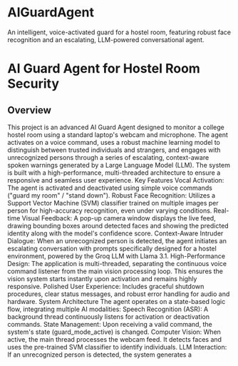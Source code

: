 # AIGuardAgent
An intelligent, voice-activated guard for a hostel room, featuring robust face recognition and an escalating, LLM-powered conversational agent.

# AI Guard Agent for Hostel Room Security
## Overview

This project is an advanced AI Guard Agent designed to monitor a college hostel room using a standard laptop's webcam and microphone. The agent activates on a voice command, uses a robust machine learning model to distinguish between trusted individuals and strangers, and engages with unrecognized persons through a series of escalating, context-aware spoken warnings generated by a Large Language Model (LLM).
The system is built with a high-performance, multi-threaded architecture to ensure a responsive and seamless user experience.
Key Features
Vocal Activation: The agent is activated and deactivated using simple voice commands ("guard my room" / "stand down").
Robust Face Recognition: Utilizes a Support Vector Machine (SVM) classifier trained on multiple images per person for high-accuracy recognition, even under varying conditions.
Real-time Visual Feedback: A pop-up camera window displays the live feed, drawing bounding boxes around detected faces and showing the predicted identity along with the model's confidence score.
Context-Aware Intruder Dialogue: When an unrecognized person is detected, the agent initiates an escalating conversation with prompts specifically designed for a hostel environment, powered by the Groq LLM with Llama 3.1.
High-Performance Design: The application is multi-threaded, separating the continuous voice command listener from the main vision processing loop. This ensures the vision system starts instantly upon activation and remains highly responsive.
Polished User Experience: Includes graceful shutdown procedures, clear status messages, and robust error handling for audio and hardware.
System Architecture
The agent operates on a state-based logic flow, integrating multiple AI modalities:
Speech Recognition (ASR): A background thread continuously listens for activation or deactivation commands.
State Management: Upon receiving a valid command, the system's state (guard_mode_active) is changed.
Computer Vision: When active, the main thread processes the webcam feed. It detects faces and uses the pre-trained SVM classifier to identify individuals.
LLM Interaction: If an unrecognized person is detected, the system generates a 
